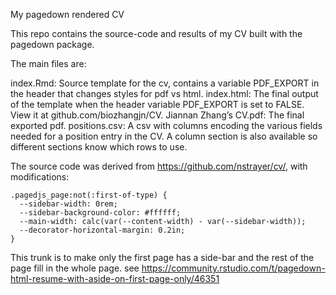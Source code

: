 My pagedown rendered CV

This repo contains the source-code and results of my CV built with the pagedown package.

The main files are:

index.Rmd: Source template for the cv, contains a variable PDF_EXPORT in the header that changes styles for pdf vs html.
index.html: The final output of the template when the header variable PDF_EXPORT is set to FALSE. View it at github.com/biozhangjn/CV.
Jiannan Zhang’s CV.pdf: The final exported pdf.
positions.csv: A csv with columns encoding the various fields needed for a position entry in the CV. A column section is also available so different sections know which rows to use.

The source code was derived from https://github.com/nstrayer/cv/, with modifications:

```
.pagedjs_page:not(:first-of-type) {
  --sidebar-width: 0rem;
  --sidebar-background-color: #ffffff;
  --main-width: calc(var(--content-width) - var(--sidebar-width));
  --decorator-horizontal-margin: 0.2in;
}
```

This trunk is to make only the first page has a side-bar and the rest of the page fill in the whole page. see https://community.rstudio.com/t/pagedown-html-resume-with-aside-on-first-page-only/46351
